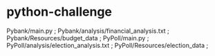 # python-challenge
Pybank/main.py ;
Pybank/analysis/financial_analysis.txt  ;
Pybank/Resources/budget_data  ;
PyPoll/main.py  ;
PyPoll/analysis/election_analysis.txt  ;
PyPoll/Resources/election_data  ;

